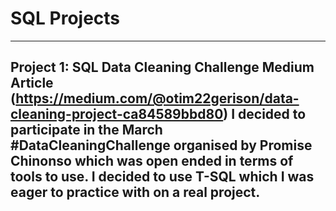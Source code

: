 # SQL Projects

---
Project 1: SQL Data Cleaning Challenge
Medium Article (https://medium.com/@otim22gerison/data-cleaning-project-ca84589bbd80)
I decided to participate in the March #DataCleaningChallenge organised by Promise Chinonso which was open ended in terms of 
tools to use. I decided to use T-SQL which I was eager to practice with on a real project.
---

